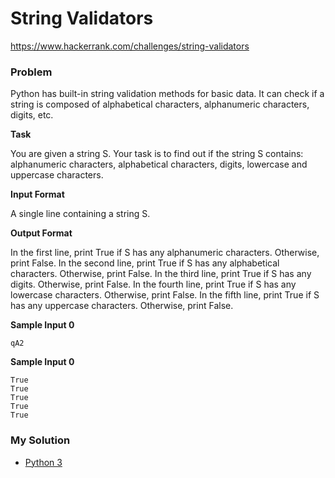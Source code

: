 # String Validators

https://www.hackerrank.com/challenges/string-validators

### Problem

Python has built-in string validation methods for basic data. It can check if a string is composed of alphabetical characters, alphanumeric characters, digits, etc.

**Task** 

You are given a string S. 
Your task is to find out if the string S contains: alphanumeric characters, alphabetical characters, digits, lowercase and uppercase characters.

**Input Format**

A single line containing a string S.

**Output Format**

In the first line, print True if S has any alphanumeric characters. Otherwise, print False. 
In the second line, print True if S has any alphabetical characters. Otherwise, print False. 
In the third line, print True if S has any digits. Otherwise, print False. 
In the fourth line, print True if S has any lowercase characters. Otherwise, print False. 
In the fifth line, print True if S has any uppercase characters. Otherwise, print False.

**Sample Input 0**

```
qA2
```

**Sample Input 0**

```
True
True
True
True
True
```

### My Solution

- [Python 3](python3.py)
